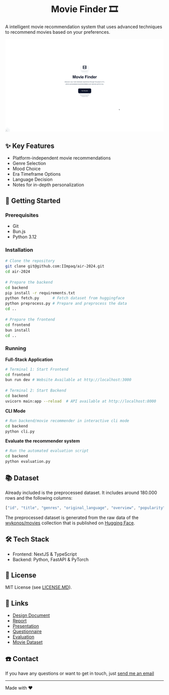 <h1 align="center">Movie Finder 🎞️</h1>

A intelligent movie recommendation system that uses advanced techniques to recommend movies based on your preferences.

<p align="center">
  <img src="assets/hero.gif" alt="Hero Trailer Video" width="600px">
</p>

## ✨ Key Features

- Platform-independent movie recommendations
- Genre Selection
- Mood Choice
- Era Timeframe Options
- Language Decision
- Notes for in-depth personalization

## 🚀 Getting Started

### Prerequisites

- Git
- Bun.js
- Python 3.12

### Installation

```bash
# Clone the repository
git clone git@github.com:IImpaq/air-2024.git
cd air-2024

# Prepare the backend
cd backend
pip install -r requirements.txt
python fetch.py      # Fetch dataset from huggingface
python preprocess.py # Prepare and preprocess the data
cd ..

# Prepare the frontend
cd frontend
bun install
cd ..
```

### Running

**Full-Stack Application**

```bash
# Terminal 1: Start Frontend
cd frontend
bun run dev # Website Available at http://localhost:3000

# Terminal 2: Start Backend
cd backend
uvicorn main:app --reload  # API available at http://localhost:8000
```

**CLI Mode**

```bash
# Run backend/movie recommender in interactive cli mode
cd backend
python cli.py
```

**Evaluate the recommender system**

```bash
# Run the automated evaluation script
cd backend
python evaluation.py
```

## :books: Dataset

Already included is the preprocessed dataset. It includes around 180.000 rows and the following columns:
```js
["id", "title", "genres", "original_language", "overview", "popularity", "vote_average", "release_date", "status", "keywords", "credits", "poster_path"]
```
The preprocessed dataset is generated from the raw data of the [wykonos/movies](https://huggingface.co/datasets/wykonos/movies) collection that is published on [Hugging Face](https://huggingface.co/).

## 🛠️ Tech Stack

- Frontend: NextJS & TypeScript
- Backend: Python, FastAPI & PyTorch

## 📝 License

MIT License (see [LICENSE.MD](LICENSE.md)).

## 🔗 Links

- [Design Document](design-document/design-document.pdf)
- [Report](report/report.pdf)
- [Presentation](presentation/presentation.pdf)
- [Questionnaire](questionnaire/questionnaire.pdf)
- [Evaluation](evaluation/)
- [Movie Dataset](https://huggingface.co/datasets/wykonos/movies)

## ☎️ Contact
If you have any questions or want to get in touch, just [send me an email](mailto:iimpaq@proton.me)

---
Made with ❤️
